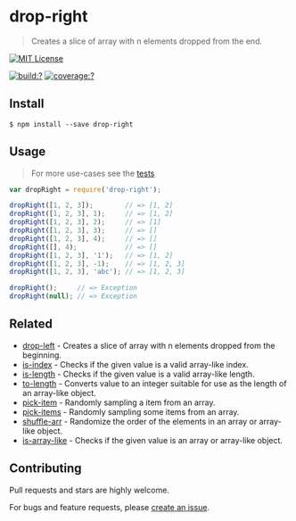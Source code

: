 # drop-right

> Creates a slice of array with n elements dropped from the end.

[![MIT License](https://img.shields.io/badge/license-MIT_License-green.svg?style=flat-square)](https://github.com/bubkoo/drop-right/blob/master/LICENSE)

[![build:?](https://img.shields.io/travis/bubkoo/drop-right/master.svg?style=flat-square)](https://travis-ci.org/bubkoo/drop-right)
[![coverage:?](https://img.shields.io/coveralls/bubkoo/drop-right/master.svg?style=flat-square)](https://coveralls.io/github/bubkoo/drop-right)



## Install

```
$ npm install --save drop-right 
```



## Usage

> For more use-cases see the [tests](https://github.com/bubkoo/drop-right/blob/master/test/spec/index.js)

```js
var dropRight = require('drop-right');

dropRight([1, 2, 3]);        // => [1, 2]
dropRight([1, 2, 3], 1);     // => [1, 2]
dropRight([1, 2, 3], 2);     // => [1]
dropRight([1, 2, 3], 3);     // => []
dropRight([1, 2, 3], 4);     // => []
dropRight([], 4);            // => []
dropRight([1, 2, 3], '1');   // => [1, 2]
dropRight([1, 2, 3], -1);    // => [1, 2, 3]
dropRight([1, 2, 3], 'abc'); // => [1, 2, 3]

dropRight();     // => Exception
dropRight(null); // => Exception
```



## Related

- [drop-left](https://github.com/bubkoo/drop-left) - Creates a slice of array with n elements dropped from the beginning.
- [is-index](https://github.com/bubkoo/is-index) - Checks if the given value is a valid array-like index.
- [is-length](https://github.com/bubkoo/is-length) - Checks if the given value is a valid array-like length.
- [to-length](https://github.com/bubkoo/to-length) - Converts value to an integer suitable for use as the length of an array-like object.
- [pick-item](https://github.com/bubkoo/pick-item) - Randomly sampling a item from an array.
- [pick-items](https://github.com/bubkoo/pick-items) - Randomly sampling some items from an array. 
- [shuffle-arr](https://github.com/bubkoo/shuffle-arr) - Randomize the order of the elements in an array or array-like object. 
- [is-array-like](https://github.com/bubkoo/is-array-like) - Checks if the given value is an array or array-like object.




## Contributing

Pull requests and stars are highly welcome.

For bugs and feature requests, please [create an issue](https://github.com/bubkoo/drop-right/issues/new).
